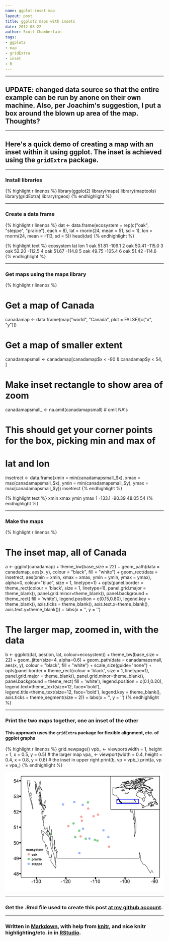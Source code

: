 ```yaml
---
name: ggplot-inset-map
layout: post
title: ggplot2 maps with insets
date: 2012-08-22
author: Scott Chamberlain
tags: 
- ggplot2
- map
- gridExtra
- inset
- R
---
```


*********

## UPDATE: changed data source so that the entire example can be run by anone on their own machine. Also, per Joachim's suggestion, I put a box around the blown up area of the map. Thoughts?

*********

## Here's a quick demo of creating a map with an inset within it using ggplot. The inset is achieved using the `gridExtra` package. 

*********

### Install libraries

{% highlight r linenos %}
library(ggplot2)
library(maps)
library(maptools)
library(gridExtra)
library(rgeos)
{% endhighlight %}


*********

### Create a data frame

{% highlight r linenos %}
dat <- data.frame(ecosystem = rep(c("oak", "steppe", "prairie"), each = 8), 
    lat = rnorm(24, mean = 51, sd = 1), lon = rnorm(24, mean = -113, sd = 5))
head(dat)
{% endhighlight %}



{% highlight text %}
  ecosystem   lat    lon
1       oak 51.81 -109.1
2       oak 50.41 -115.0
3       oak 52.20 -112.5
4       oak 51.67 -114.8
5       oak 49.75 -105.4
6       oak 51.42 -114.6
{% endhighlight %}


*********

### Get maps using the maps library

{% highlight r linenos %}
# Get a map of Canada
canadamap <- data.frame(map("world", "Canada", plot = FALSE)[c("x", "y")])

# Get a map of smaller extent
canadamapsmall <- canadamap[canadamap$x < -90 & canadamap$y < 54, ]

# Make inset rectangle to show area of zoom
canadamapsmall_ <- na.omit(canadamapsmall)  # omit NA's

# This should get your corner points for the box, picking min and max of
# lat and lon
insetrect <- data.frame(xmin = min(canadamapsmall_$x), xmax = max(canadamapsmall_$x), 
    ymin = min(canadamapsmall_$y), ymax = max(canadamapsmall_$y))
insetrect
{% endhighlight %}



{% highlight text %}
    xmin   xmax  ymin ymax
1 -133.1 -90.39 48.05   54
{% endhighlight %}


*********

### Make the maps

{% highlight r linenos %}
# The inset map, all of Canada
a <- ggplot(canadamap) + 
	theme_bw(base_size = 22) +
	geom_path(data = canadamap, aes(x, y), colour = "black", fill = "white") +
	geom_rect(data = insetrect, aes(xmin = xmin, xmax = xmax, ymin = ymin, ymax = ymax), alpha=0, colour="blue", size = 1, linetype=1) +
	opts(panel.border = theme_rect(colour = 'black', size = 1, linetype=1),
			 panel.grid.major = theme_blank(), panel.grid.minor=theme_blank(),
			 panel.background = theme_rect( fill = 'white'),
			 legend.position = c(0.15,0.80), legend.key = theme_blank(),
			 axis.ticks = theme_blank(), axis.text.x=theme_blank(),
			 axis.text.y=theme_blank()) +
	labs(x = '', y = '')

# The larger map, zoomed in, with the data
b <- ggplot(dat, aes(lon, lat, colour=ecosystem)) +
	theme_bw(base_size = 22) +
	geom_jitter(size=4, alpha=0.6) +
	geom_path(data = canadamapsmall, aes(x, y), colour = "black", fill = "white") +
	scale_size(guide="none") +
	opts(panel.border = theme_rect(colour = 'black', size = 1, linetype=1),
			 panel.grid.major = theme_blank(), panel.grid.minor=theme_blank(),
			 panel.background = theme_rect( fill = 'white'),
			 legend.position = c(0.1,0.20), legend.text=theme_text(size=12, face='bold'), 
			 legend.title=theme_text(size=12, face='bold'), legend.key = theme_blank(),
			 axis.ticks = theme_segment(size = 2)) +
	labs(x = '', y = '')
{% endhighlight %}


*********

### Print the two maps together, one an inset of the other
#### This approach uses the `gridExtra` package for flexible alignment, etc. of ggplot graphs

{% highlight r linenos %}
grid.newpage()
vpb_ <- viewport(width = 1, height = 1, x = 0.5, y = 0.5)  # the larger map
vpa_ <- viewport(width = 0.4, height = 0.4, x = 0.8, y = 0.8)  # the inset in upper right
print(b, vp = vpb_)
print(a, vp = vpa_)
{% endhighlight %}

![center](/img/unnamed-chunk-5.png) 


*********

### Get the .Rmd file used to create this post [at my github account](https://github.com/sckott/sckott.github.io/tree/master/_drafts/2012-08-22-ggplot-inset-map.Rmd).

*********

### Written in [Markdown](http://daringfireball.net/projects/markdown/), with help from [knitr](http://yihui.name/knitr/), and nice knitr highlighting/etc. in in [RStudio](http://rstudio.org/).
